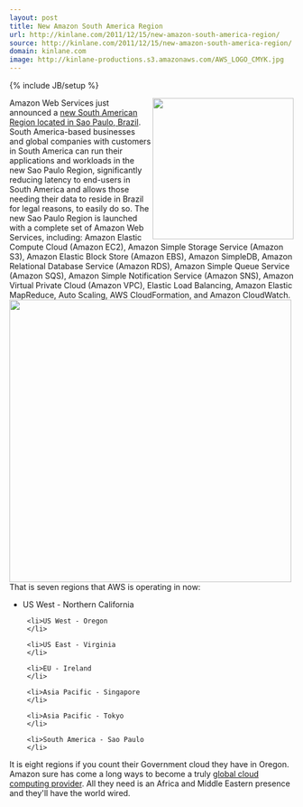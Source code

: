 ```yaml
---
layout: post
title: New Amazon South America Region
url: http://kinlane.com/2011/12/15/new-amazon-south-america-region/
source: http://kinlane.com/2011/12/15/new-amazon-south-america-region/
domain: kinlane.com
image: http://kinlane-productions.s3.amazonaws.com/AWS_LOGO_CMYK.jpg
---
```

{% include JB/setup %}<p>
     <a href="http://aws.amazon.com/"
        target="_blank"><img class="c1"
          src="http://kinlane-productions.s3.amazonaws.com/AWS_LOGO_CMYK.jpg"
          alt=""
          width="250"
          align="right" /></a>Amazon Web Services just announced a <a title="new South American Region located in Sao Paulo, Brazil"
        href="http://aws.amazon.com/about-aws/whats-new/2011/12/14/announcing-the-south-america-sao-paulo-region/">new South American Region located in Sao Paulo, Brazil</a>. South America-based businesses and global companies with customers in South America can run their applications and workloads in the new Sao Paulo Region, significantly reducing latency to end-users in South America and allows those needing their data to reside in Brazil for legal reasons, to easily do so. The new Sao Paulo Region is launched with a complete set of Amazon Web Services, including: Amazon Elastic Compute Cloud (Amazon EC2), Amazon Simple Storage Service (Amazon S3), Amazon Elastic Block Store (Amazon EBS), Amazon SimpleDB, Amazon Relational Database Service (Amazon RDS), Amazon Simple Queue Service (Amazon SQS), Amazon Simple Notification Service (Amazon SNS), Amazon Virtual Private Cloud (Amazon VPC), Elastic Load Balancing, Amazon Elastic MapReduce, Auto Scaling, AWS CloudFormation, and Amazon CloudWatch. <img class="aligncenter"
        src="http://kinlane-productions.s3.amazonaws.com/amazon/AWS-Global-Infrastructure.png"
        alt=""
        width="500" /> That is seven regions that AWS is operating in now:
</p>

<ul class="mainlist">
     <li>US West - Northern California
     </li>

     <li>US West - Oregon
     </li>

     <li>US East - Virginia
     </li>

     <li>EU - Ireland
     </li>

     <li>Asia Pacific - Singapore
     </li>

     <li>Asia Pacific - Tokyo
     </li>

     <li>South America - Sao Paulo
     </li>
</ul>

<p>
     It is eight regions if you count their Government cloud they have in Oregon. Amazon sure has come a long ways to become a truly <a title="global cloud computing provider"
        href="http://aws.amazon.com/about-aws/globalinfrastructure/?ref_=pe_12300_22109690">global cloud computing provider</a>. All they need is an Africa and Middle Eastern presence and they'll have the world wired.
</p>